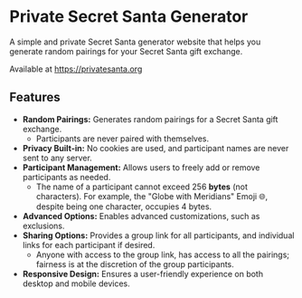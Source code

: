 # Private Secret Santa Generator

A simple and private Secret Santa generator website that helps you generate random pairings for your Secret Santa gift exchange.

Available at <https://privatesanta.org>

## Features

- **Random Pairings:** Generates random pairings for a Secret Santa gift exchange.
  - Participants are never paired with themselves.
- **Privacy Built-in:** No cookies are used, and participant names are never sent to any server.
- **Participant Management:** Allows users to freely add or remove participants as needed.
  - The name of a participant cannot exceed 256 **bytes** (not characters). For example, the "Globe with Meridians" Emoji 🌐, despite being one character, occupies 4 bytes.
- **Advanced Options:** Enables advanced customizations, such as exclusions.
- **Sharing Options:** Provides a group link for all participants, and individual links for each participant if desired.
  - Anyone with access to the group link, has access to all the pairings; fairness is at the discretion of the group participants.
- **Responsive Design:** Ensures a user-friendly experience on both desktop and mobile devices.
